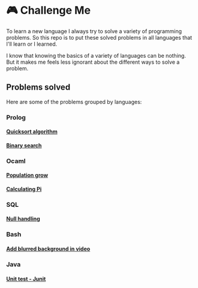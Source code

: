 # 🎮 Challenge Me

To learn a new language I always try to solve a variety of programming problems.
So this repo is to put these solved problems in all languages that I'll learn or I learned.

I know that knowing the basics of a variety of languages can be nothing.
But it makes me feels less ignorant about the different ways to solve a problem.

## Problems solved

Here are some of the problems grouped by languages:

### Prolog

#### [Quicksort algorithm](prolog/quicksort.pl)

#### [Binary search](prolog/binarySearch.pl)

### Ocaml

#### [Population grow](ocaml/growthOfPopulation.ml)

#### [Calculating Pi](ocaml/nilakantha.ml)

### SQL 

#### [Null handling](sql/NullHandling.sql)

### Bash

#### [Add blurred background in video](bash/putInFullHD.sh)

### Java

#### [Unit test - Junit](java/)

